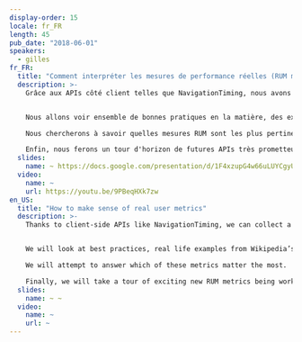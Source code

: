 ```yaml
---
display-order: 15
locale: fr_FR
length: 45
pub_date: "2018-06-01"
speakers:
  - gilles
fr_FR:
  title: "Comment interpréter les mesures de performance réelles (RUM metrics)"
  description: >-
    Grâce aux APIs côté client telles que NavigationTiming, nous avons la possibilité de collecter énormément d'informations sur la Performance Web réelle de nos utilisateur·rice·s. Cependant, la nature organique de ces données crée de nombreux pièges dans lesquels il est facile de tomber quand on tente de les interpréter. 


    Nous allons voir ensemble de bonnes pratiques en la matière, des exemples réels provenant du trafic de Wikipedia ainsi que des résultats de recherche récents que nous avons publié sur ce sujet. 

    Nous chercherons à savoir quelles mesures RUM sont les plus pertinentes. 

    Enfin, nous ferons un tour d'horizon de futures APIs très prometteuses en cours de développement au sein du groupe de travail Web Performance du W3C, et partagerons notre retour d'expérience sur celles-ci, les ayant testées récemment sur Wikipedia dans le cadre d'Origin Trials de Chrome.
  slides:
    name: ~ https://docs.google.com/presentation/d/1F4xzupG4w66uLUYCgyUGlaD-wUROFTikwO8a9OAkTbQ/edit
  video:
    name: ~
    url: https://youtu.be/9PBeqHXk7zw
en_US:
  title: "How to make sense of real user metrics"
  description: >-
    Thanks to client-side APIs like NavigationTiming, we can collect a lot of information about the real performance experienced by users. However, the organic nature of this data introduces many pitfalls when it comes to interpreting them. 


    We will look at best practices, real life examples from Wikipedia’s production traffic and recent research we’ve done on this subject. 

    We will attempt to answer which of these metrics matter the most. 

    Finally, we will take a tour of exciting new RUM metrics being worked on at the W3C Web Performance working group and share our experience testing them on Wikipedia with Google Origin Trials.
  slides:
    name: ~ ~
  video:
    name: ~
    url: ~
---
```

